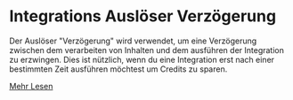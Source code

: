 # Integrations Auslöser Verzögerung

Der Auslöser "Verzögerung" wird verwendet, um eine Verzögerung zwischen dem verarbeiten von Inhalten und dem ausführen der Integration zu erzwingen. Dies ist nützlich, wenn du eine Integration erst nach einer bestimmten Zeit ausführen möchtest um Credits zu sparen.

[Mehr Lesen](https://help.flyo.cloud/hc/de/articles/20391907060381)